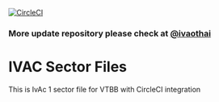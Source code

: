 [![CircleCI](https://circleci.com/gh/rayriffy/ivac-sector-file/tree/master.svg?style=svg)](https://circleci.com/gh/rayriffy/ivac-sector-file/tree/master)

### More update repository please check at [@ivaothai](https://github.com/ivaothai/ivac-sector-file)

# IVAC Sector Files

This is IvAc 1 sector file for VTBB with CircleCI integration
